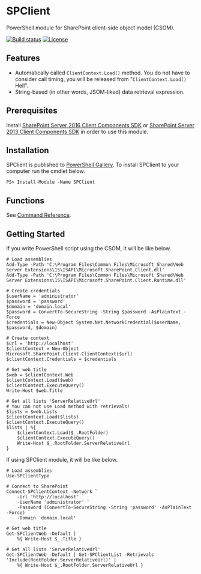 ﻿# SPClient

PowerShell module for SharePoint client-side object model (CSOM).

[![Build status](https://img.shields.io/appveyor/ci/karamem0/SPClient.svg?style=flat-square)](https://ci.appveyor.com/project/karamem0/SPClient)
[![License](https://img.shields.io/github/license/karamem0/SPClient.svg?style=flat-square)](https://github.com/karamem0/SPClient/blob/master/LICENSE)

## Features

- Automatically called `ClientContext.Load()` method. You do not have to consider call timing, you  will be released from "`ClientContext.Load()` Hell".
- String-based (in other words, JSOM-liked) data retrieval expression.

## Prerequisites

Install [SharePoint Server 2016 Client Components SDK](https://www.microsoft.com/en-us/download/details.aspx?id=51679) or [SharePoint Server 2013 Client Components SDK](https://www.microsoft.com/en-us/download/details.aspx?id=35585) in order to use this module.

## Installation
SPClient is published to [PowerShell Gallery](https://www.powershellgallery.com/packages/SPClient). To install SPClient to your computer run the cmdlet below.

```
PS> Install-Module -Name SPClient
```

## Functions

See [Command Reference](doc/Index.md).

## Getting Started

If you write PowerShell script using the CSOM, it will be like below. 

```
# Load assemblies
Add-Type -Path 'C:\Program Files\Common Files\Microsoft Shared\Web Server Extensions\15\ISAPI\Microsoft.SharePoint.Client.dll'
Add-Type -Path 'C:\Program Files\Common Files\Microsoft Shared\Web Server Extensions\15\ISAPI\Microsoft.SharePoint.Client.Runtime.dll'

# Create credentials
$userName = 'administrator'
$password = 'password'
$domain = 'domain.local'
$password = ConvertTo-SecureString -String $password -AsPlainText -Force
$credentials = New-Object System.Net.NetworkCredential($userName, $password, $domain)

# Create context
$url = 'http://localhost'
$clientContext = New-Object Microsoft.SharePoint.Client.ClientContext($url)
$clientContext.Credentials = $credentials

# Get web title
$web = $clientContext.Web
$clientContext.Load($web)
$clientContext.ExecuteQuery()
Write-Host $web.Title

# Get all lists 'ServerRelativeUrl'
# You can not use Load method with retrievals!
$lists = $web.Lists
$clientContext.Load($lists)
$clientContext.ExecuteQuery()
$lists | %{ 
    $clientContext.Load($_.RootFolder)
    $clientContext.ExecuteQuery()
    Write-Host $_.RootFolder.ServerRelativeUrl
}
```

If using SPClient module, it will be like below. 

```
# Load assemblies
Use-SPClientType

# Connect to SharePoint
Connect-SPClientContext -Network `
    -Url 'http://localhost' `
    -UserName 'administrator' `
    -Password (ConvertTo-SecureString -String 'password' -AsPlainText -Force) `
    -Domain 'domain.local'

# Get web title
Get-SPClientWeb -Default |
    %{ Write-Host $_.Title }

# Get all lists 'ServerRelativeUrl'
Get-SPClientWeb -Default | Get-SPClientList -Retrievals 'Include(RootFolder.ServerRelativeUrl)' |
    %{ Write-Host $_.RootFolder.ServerRelativeUrl }
```
